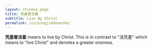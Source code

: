 ```yaml
---
layout: chinese_page
title: 凭基督活着
subtitle: Live By Christ
permalink: /cn/pingjiduhuozhe/
---
```


**凭基督活着** means to live by Christ. This is in contrast to "活凭基" which means to "live Christ" and denotes a greater oneness.
